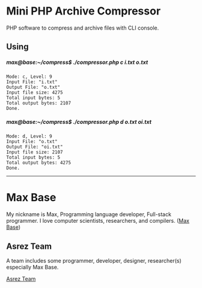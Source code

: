 # Mini PHP Archive Compressor

PHP software to compress and archive files with CLI console.

## Using

##### max@base:~/compress$ ./compressor.php c i.txt o.txt

```
Mode: c, Level: 9
Input File: "i.txt"
Output File: "o.txt"
Input file size: 4275
Total input bytes: 5
Total output bytes: 2107
Done.
```

##### max@base:~/compress$ ./compressor.php d o.txt  oi.txt

```
Mode: d, Level: 9
Input File: "o.txt"
Output File: "oi.txt"
Input file size: 2107
Total input bytes: 5
Total output bytes: 4275
Done.
```

---------

# Max Base

My nickname is Max, Programming language developer, Full-stack programmer. I love computer scientists, researchers, and compilers. ([Max Base](https://maxbase.org/))

## Asrez Team

A team includes some programmer, developer, designer, researcher(s) especially Max Base.

[Asrez Team](https://www.asrez.com/)
